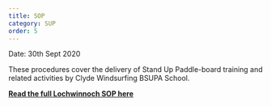 ```yaml
---
title: SOP
category: SUP
order: 5
---
```

Date: 30th Sept 2020

These procedures cover the delivery of Stand Up Paddle-board training and related activities by Clyde Windsurfing BSUPA School.




**[Read the full Lochwinnoch SOP here](/clyde/files/SOP.pdf)**
